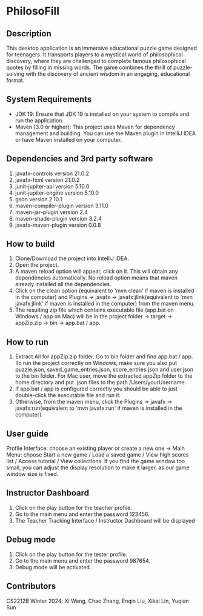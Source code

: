 # PhilosoFill
## Description
This desktop application is an immersive educational puzzle game designed for teenagers. It transports players to a mystical world of philosophical discovery, where they are challenged to complete famous philosophical quotes by filling in missing words. The game combines the thrill of puzzle-solving with the discovery of ancient wisdom in an engaging, educational format.
## System Requirements
- JDK 19: Ensure that JDK 19 is installed on your system to compile and run the application.
- Maven (3.0 or higher): This project uses Maven for dependency management and building. You can use the Maven plugin in IntelliJ IDEA or have Maven installed on your computer.
## Dependencies and 3rd party software
1. javafx-controls version 21.0.2
2. javafx-fxml version 21.0.2
3. junit-jupiter-api version 5.10.0
4. junit-jupiter-engine version 5.10.0
5. gson version 2.10.1
6. maven-compiler-plugin version 3.11.0
7. maven-jar-plugin version 2.4
8. maven-shade-plugin version 3.2.4
9. javafx-maven-plugin version 0.0.8
## How to build
1. Clone/Download the project into IntelliJ IDEA.
2. Open the project.
3. A maven reload option will appear, click on it. This will obtain any dependencies automatically. No reload option means that maven already installed all the dependencies.
4. Click on the clean option (equivalent to 'mvn clean' if maven is installed in the computer) and Plugins -> javafx -> javafx:jlink(equivalent to 'mvn javafx:jlink' if maven is installed in the computer) from the maven menu.
5. The resulting zip file which contains executable file (app.bat on Windows / app on Mac) will be in the project folder -> target -> appZip.zip -> bin -> app.bat / app.
## How to run
1. Extract All for appZip.zip folder. Go to bin folder and find app.bat / app.
   To run the project correctly on Windows, make sure you also put puzzle.json, saved_game_entries.json, score_entries.json and user.json to the bin folder. For Mac user, move the extracted appZip folder to the home directory and put .json files to the path /Users/yourUsername.
2. If app.bat / app is configured correctly you should be able to just double-click the executable file and run it.
3. Otherwise, from the maven menu, click the Plugins -> javafx -> javafx:run(equivalent to 'mvn javafx:run' if maven is installed in the computer).

## User guide
Profile Interface: choose an existing player or create a new one -> Main Menu: choose Start a new game / Load a saved game / View high scores list / Access tutorial / View collections.
If you find the game window too small, you can adjust the display resolution to make it larger, as our game window size is fixed.

## Instructor Dashboard
1. Click on the play button for the teacher profile.
2. Go to the main menu and enter the password 123456.
3. The Teacher Tracking Interface / Instructor Dashboard will be displayed

## Debug mode
1. Click on the play button for the tester profile.
2. Go to the main menu and enter the password 987654.
3. Debug mode will be activated.

## Contributors
CS2212B Winter 2024: Xi Wang, Chao Zhang, Enqin Liu, Xikai Lin, Yuqian Sun 
